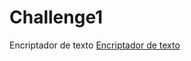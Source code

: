 # Challenge1
Encriptador de texto
 <a href="https://charlythus.github.io/Challenge1/">Encriptador de texto</a>
